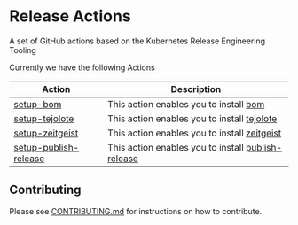 # Release Actions

A set of GitHub actions based on the Kubernetes Release Engineering Tooling

Currently we have the following Actions

| Action | Description |
| --- | --- |
| [setup-bom](./setup-bom/README.md) | This action enables you to install [bom](https://github.com/kubernetes-sigs/bom) |
| [setup-tejolote](./setup-tejolote/README.md) | This action enables you to install [tejolote](https://github.com/kubernetes-sigs/tejolote) |
| [setup-zeitgeist](./setup-zeitgeist/README.md) | This action enables you to install [zeitgeist](https://github.com/kubernetes-sigs/zeitgeist) |
| [setup-publish-release](./setup-publish-release/README.md) | This action enables you to install [publish-release](https://github.com/kubernetes/release/tree/master/cmd/publish-release) |

## Contributing

Please see [CONTRIBUTING.md](CONTRIBUTING.md) for instructions on how to contribute.
